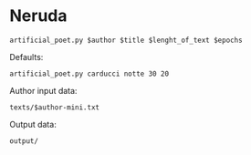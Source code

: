 
# Neruda

    artificial_poet.py $author $title $lenght_of_text $epochs

Defaults:

    artificial_poet.py carducci notte 30 20

Author input data:

    texts/$author-mini.txt

Output data:

    output/
  
